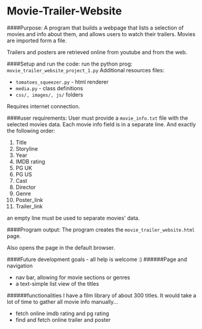 # Movie-Trailer-Website

####Purpose:
A program that builds a webpage that lists a selection of movies and info about them, and allows users to watch their trailers. Movies are imported form a file.

Trailers and posters are retrieved online from youtube and from the web.

####Setup and run the code:
run the python prog: `movie_trailer_website_project_1.py`
Additional resources files:
* `tomatoes_squeezer.py` - html renderer
* `media.py` - class definitions
* `css/, images/, js/` folders

Requires internet connection.

####user requirements:
User must provide a `movie_info.txt` file with the selected movies data.
Each movie info field is in a separate line. And exactly the following order:

1. Title
2. Storyline
3. Year
4. IMDB rating
5. PG UK
6. PG US
7. Cast
8. Director
9. Genre
10. Poster_link
11. Trailer_link

an empty line must be used to separate movies' data.

####Program output:
The program creates the `movie_trailer_website.html` page.

Also opens the page in the default browser.


####Future development goals - all help is welcome :)
######Page and navigation
* nav bar, allowing for movie sections or genres
* a text-simple list view of the titles

######functionalities 
I have a film library of about 300 titles. It would take a lot of time to gather all movie info manually...
* fetch online imdb rating and pg rating
* find and fetch online trailer and poster



